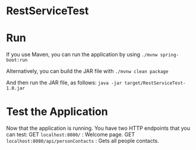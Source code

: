 # RestServiceTest

# Run
If you use Maven, you can run the application by using 
`./mvnw spring-boot:run`

Alternatively, you can build the JAR file with 
`./mvnw clean package`

And then run the JAR file, as follows:
`java -jar target/RestServiceTest-1.0.jar`

# Test the Application
Now that the application is running. You have two HTTP endpoints that you can test:
GET `localhost:8080/` : Welcome page. 
GET `localhost:8080/api/personContacts` : Gets all people contacts.
